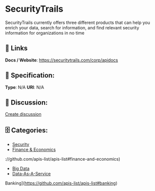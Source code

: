 # SecurityTrails


SecurityTrails currently offers three different products that can help you enrich your data, search for information, and find relevant security information for organizations in no time

##  🔗 Links
**Docs / Website**: https://securitytrails.com/corp/apidocs

## 🧬 Specification:
**Type**: N/A
**URI**: N/A

## 💬 Discussion:
[Create discussion](https://github.com/apis-list/apis-list/discussions/new)

## 🗄️ Categories:
- [Security](https://github.com/apis-list/apis-list#security)
- [Finance & Economics](https://github.com/apis-list/apis-list#finance--economics)






://github.com/apis-list/apis-list#finance-and-economics)
- [Big Data](https://github.com/apis-list/apis-list#big-data)
- [Data-As-A-Service](https://github.com/apis-list/apis-list#data-as-a-service)







Banking](https://github.com/apis-list/apis-list#banking)




